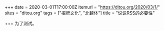 +++
date = 2020-03-01T17:00:00Z
itemurl = "https://ditou.org/2020/03/1/"
sites = "ditou.org"
tags = ["招牌文化", "北魏体"]
title = "说说RSS的必要性"

+++
为了测试。